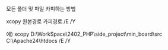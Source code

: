 모든 폴더 및 파일 카피하는 방법

xcopy 원본경로 카피경로 /E /Y

예) xcopy D:\WorkSpace\2402_PHP\side_project\min_board\src C:\Apache24\htdocs /E /Y